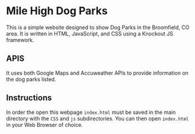 # Mile  High Dog Parks
This is a simple website designed to show Dog Parks in the Broomfield, CO area. It is written in HTML, JavaScript, and CSS using a Knockout JS framework.

## APIS
It uses both Google Maps and Accuweather APIs to provide information on the dog parks listed.

## Instructions
In order the open this webpage `index.html` must be saved in the main directory with the `CSS` and `js` subdirectories. You can then open `index.html` in your Web Browser of choice.
